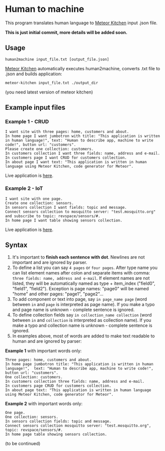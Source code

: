 Human to machine
================

This program translates human language to <a href="http://www.meteorkitchen.com" target="_blank">Meteor Kitchen</a> input .json file.

**This is just initial commit, more details will be added soon.**

Usage
-----

```
human2machine input_file.txt [output_file.json]
```

<a href="http://www.meteorkitchen.com" target="_blank">Meteor Kitchen</a> automatically executes human2machine, converts .txt file to .json and builds application:

```
meteor-kitchen input_file.txt ./output_dir
```
(you need latest version of meteor kitchen)


Example input files
-------------------


### Example 1 - CRUD

```
I want site with three pages: home, customers and about.
In home page I want jumbotron with title: "This application is written in human language!", text: "Human to describe app, machine to write code!", button url: "customers".
Please create one collection: customers.
In customers collection I want three fields: name, address and e-mail.
In customers page I want CRUD for customers collection.
In about page I want text: "This application is written in human language using Meteor Kitchen, code generator for Meteor".
```

Live application is <a href="http://generator-human.meteor.com" target="_blank">here</a>.


### Example 2 - IoT

```
I want site with one page.
Create one collection: sensors.
In sensors collection I want fields: topic and message.
Connect sensors collection to mosquitto server: "test.mosquitto.org" and subscribe to topic: revspace/sensors/#.
In home page I want table showing sensors collection.
```

Live application is <a href="http://generator-human-iot.meteor.com" target="_blank">here</a>.


Syntax
------

1. It's important to **finish each sentence with dot**. Newlines are not important and are ignored by parser.
2. To define a list you can say `4 pages` or `four pages`. After type name you can list element names after colon and separate items with comma: `three fields: name, address and e-mail`. If element names are not listed, they will be automatically named as type + item_index ("field0", "field1", "field2"). Exception is page names: "page0" will be named "home" and other pages: "page1", "page2"...
3. To add component or text into page, say `in page_name page` (word between `in` and `page` is interpreted as page name). If you make a typo and page name is unknown - complete sentence is ignored.
4. To define collection fields say `in collection_name collection` (word between `in` and `collection` is interpreted as collection name). If you make a typo and collection name is unknown - complete sentence is ignored.
5. In examples above, most of words are added to make text readable to human and are ignored by parser:

**Example 1** with important words only:

```
Three pages: home, customers and about.
In home page jumbotron title: "This application is written in human language!",  text: "Human to describe app, machine to write code!", button url: "customers".
One collection: customers.
In customers collection three fields: name, address and e-mail.
In customers page CRUD for customers collection.
In about page text: "This application is written in human language using Meteor Kitchen, code generator for Meteor".
```

**Example 2** with important words only:

```
One page.
One collection: sensors.
In sensors collection fields: topic and message.
Connect sensors collection mosquitto server: "test.mosquitto.org", topic: revspace/sensors/#.
In home page table showing sensors collection.
```

(to be continued)
